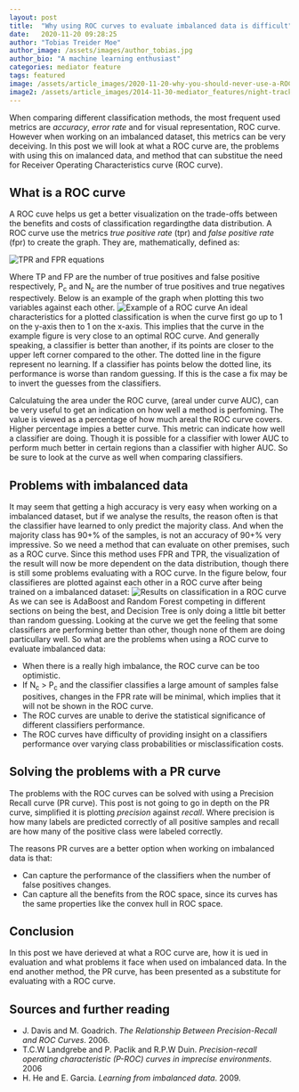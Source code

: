 ```yaml
---
layout: post
title:  "Why using ROC curves to evaluate imbalanced data is difficult"
date:   2020-11-20 09:28:25
author: "Tobias Treider Moe"
author_image: /assets/images/author_tobias.jpg
author_bio: "A machine learning enthusiast"
categories: mediator feature
tags: featured
image: /assets/article_images/2020-11-20-why-you-should-never-use-a-ROC-curve/header.jpg
image2: /assets/article_images/2014-11-30-mediator_features/night-track-mobile.JPG
---
```


When comparing different classification methods, the most frequent used metrics are _accuracy_, _error rate_ and for visual representation, ROC curve. 
However when working on an imbalanced dataset, this metrics can be very deceiving. In this post we will look at what a ROC curve are, the problems with using this on imalanced data, and method that can substitue the need for Receiver Operating Characteristics curve (ROC curve).

## What is a ROC curve
A ROC cuve helps us get a better visualization on the trade-offs between the benefits and costs of classification
regardingthe data distribution. A ROC curve use the metrics _true positive rate_ (tpr) and _false positive rate_ (fpr)
to create the graph. They are, mathematically, defined as:

![TPR and FPR equations](/tdt4173/assets/article_images/2020-11-20-why-you-should-never-use-a-ROC-curve/eq.png)

Where TP and FP are the number of true positives and false positive respectively, P<sub>c</sub> and N<sub>c</sub> are 
the number of true positives and true negatives respectively. Below is an example of the graph when plotting this two variables against each other.
![Example of a ROC curve](/tdt4173/assets/article_images/2020-11-20-why-you-should-never-use-a-ROC-curve/roc.png)
An ideal characteristics for a plotted classification is when the curve first go up to 1 on the y-axis then to 1 on the x-axis. This implies that the curve in the example figure is very close to an optimal ROC curve. And generally speaking, a classifier is
better than another, if its points are closer to the upper left corner compared to the other. The dotted line in the figure represent no learning. If a classifier has points below the dotted line,
its performance is worse than random guessing. If this is the case a fix may be to invert the guesses from the classifiers.

Calculatuing the area under the ROC curve, (areal under curve AUC), can be very useful to get an indication on how well a method is perfoming. The value is viewed as a percentage of how much areal the ROC curve covers. Higher percentage impies a better curve. This metric can indicate how well a classifier are doing. Though it is possible for a classifier 
with lower AUC to perform much better in certain regions than a classifier with higher AUC. So be sure to look at the
curve as well when comparing classifiers.

## Problems with imbalanced data
It may seem that getting a high accuracy is very easy when working on a imbalanced dataset, but if we analyse the 
results, the reason often is that the classifier have learned to only predict the majority class. And when the majority
class has 90+% of the samples, is not an accuracy of 90+% very impressive. So we need a method that can evaluate on other premises, such as a ROC 
curve. Since this method uses FPR and TPR, the visualization of the result will now be more dependent on the data distribution, though there is still some
problems evaluating with a ROC curve. In the figure below, four classifieres are plotted against each other in a 
ROC curve after being trained on a imbalanced dataset:
![Results on classification in a ROC curve](/tdt4173/assets/article_images/2020-11-20-why-you-should-never-use-a-ROC-curve/roc_features_all.png)
As we can see is AdaBoost and Random Forest competing in different sections on being the best, and Decision Tree is only doing a little bit better than random guessing. Looking at the curve we get the feeling that some classifiers are performing 
better than other, though none of them are doing particullary well. So what are the problems when using a ROC curve to evaluate imbalanced data:
- When there is a really high imbalance, the ROC curve can be too optimistic.
- If N<sub>c</sub> > P<sub>c</sub> and the classifier classifies a large amount of samples false positives, changes in the FPR rate will be minimal, which implies that it will not be shown in the ROC curve.
- The ROC curves are unable to derive the statistical significance of different classifiers performance.
- The ROC curves have difficulty of providing insight on a classifiers performance over varying class probabilities or misclassification costs.

## Solving the problems with a PR curve
The problems with the ROC curves can be solved with using a Precision Recall curve (PR curve). This post is not going to go in
depth on the PR curve, simplified it is plotting _precision_ against _recall_. Where precision is
how many labels are predicted correctly of all positive samples and recall are how many of the positive class were labeled
correctly. 

The reasons PR curves are a better option when working on imbalanced data is that:

- Can capture the performance of the classifiers when the number of false positives changes.
- Can capture all the benefits from the ROC space, since its curves has the same properties like the convex hull in ROC space.

## Conclusion
In this post we have derieved at what a ROC curve are, how it is ued in evaluation and what problems it face when used on imbalanced data. In the end another method, the PR curve, has been presented as a substitute for evaluating with a ROC curve.

## Sources and further reading
- J. Davis and M. Goadrich. _The Relationship Between Precision-Recall and ROC Curves_. 2006.
- T.C.W Landgrebe and P. Paclik and R.P.W Duin. _Precision-recall operating characteristic (P-ROC) curves in imprecise environments_. 2006
- H. He and E. Garcia. _Learning  from  imbalanced  data_. 2009.
